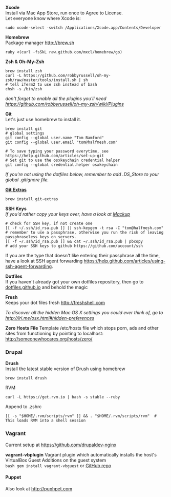 **Xcode**  
Install via Mac App Store, run once to Agree to License.  
Let everyone know where Xcode is:

    sudo xcode-select -switch /Applications/Xcode.app/Contents/Developer

**Homebrew**  
Package manager http://brew.sh

    ruby <(curl -fsSkL raw.github.com/mxcl/homebrew/go)

**Zsh &amp; Oh-My-Zsh**

    brew install zsh
    curl -L https://github.com/robbyrussell/oh-my-zsh/raw/master/tools/install.sh | sh
    # tell iTerm2 to use zsh instead of bash
    chsh -s /bin/zsh

*don't forget to enable all the plugins you'll need https://github.com/robbyrussell/oh-my-zsh/wiki/Plugins*

**Git**  
Let's just use homebrew to install it.

    brew install git
    # global settings
    git config --global user.name "Tom Bamford"
    git config --global user.email "tom@halfmesh.com"
    
    # To save typing your password everytime, see https://help.github.com/articles/set-up-git
    # Set git to use the osxkeychain credential helper
    git config --global credential.helper osxkeychain

*If you're not using the dotfiles below, remember to add .DS_Store to your global .gitignore file.*

[**Git Extras**](https://github.com/visionmedia/git-extras)

    brew install git-extras

**SSH Keys**  
*If you'd rather copy your keys over, have a look at [Mackup](https://github.com/lra/mackup)*
    
    # check for SSH key, if not create one
    [[ -f ~/.ssh/id_rsa.pub ]] || ssh-keygen -t rsa -C "tom@halfmesh.com"
    # remember to use a passphrase, otherwise you run the risk of leaving passphraseless keys on servers.
    [[ -f ~/.ssh/id_rsa.pub ]] && cat ~/.ssh/id_rsa.pub | pbcopy
    # add your SSH keys to github https://github.com/account/ssh
    
If you are the type that doesn't like entering their passphrase all the time, have a look at SSH agent forwarding https://help.github.com/articles/using-ssh-agent-forwarding.


**Dotfiles**  
If you haven't already got your own dotfiles repository, then go to [dotfiles.github.io](http://dotfiles.github.io) and behold the magic

**Fresh**  
Keeps your dot files fresh http://freshshell.com

*To discover all the hidden Mac OS X settings you could ever think of, go to http://lri.me/osx.html#hidden-preferences*

**Zero Hosts File**
Template /etc/hosts file which stops porn, ads and other sites from functioning by pointing to localhost: http://someonewhocares.org/hosts/zero/

### Drupal

**Drush**  
Install the latest stable version of Drush using homebrew

    brew install drush

RVM

    curl -L https://get.rvm.io | bash -s stable --ruby

Append to .zshrc

    [[ -s "$HOME/.rvm/scripts/rvm" ]] && . "$HOME/.rvm/scripts/rvm"  # This loads RVM into a shell session


### Vagrant

Current setup at https://github.com/drupaldev-nginx  

**vagrant-vbplugin** Vagrant plugin which automatically installs the host's VirtualBox Guest Additions on the guest system  
````bash gem install vagrant-vbguest```` or [GitHub repo](https://github.com/dotless-de/vagrant-vbguest)

#### Puppet
Also look at http://puphpet.com

